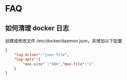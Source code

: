 # FAQ

## 如何清理 docker 日志

创建或修改文件 /etc/docker/daemon.json，并增加以下配置



```json
{
    "log-driver":"json-file",
    "log-opts":{
        "max-size" :"50m","max-file":"1"
    }
}
```